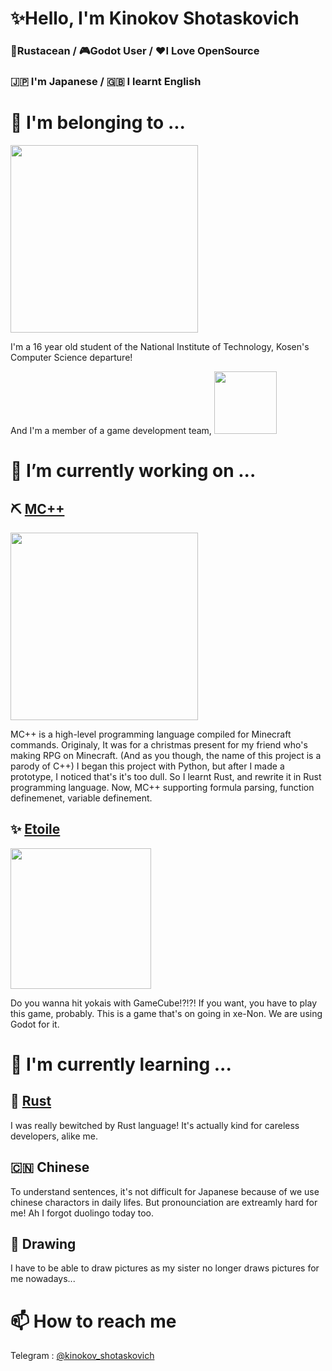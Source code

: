 # ✨Hello, I'm Kinokov Shotaskovich
### 🦀Rustacean / 🎮Godot User / ♥️I Love OpenSource
### 🇯🇵 I'm Japanese / 🇬🇧 I learnt English
# 📖 I'm belonging to ...
<img src="https://github.com/user-attachments/assets/cf056515-a781-4a03-8093-967556740159" width=300>

I'm a 16 year old student of the National Institute of Technology, Kosen's Computer Science departure!

And I'm a member of a game development team, 
<a href="https://github.com/xeNon-gamedev"><img src="https://github.com/user-attachments/assets/64a1ecf9-8b13-4d8a-9943-da81dce89edc" width=100></a>

# 🔭 I’m currently working on ...
## ⛏ [MC++](https://github.com/kinoko0518/MCPP-Rewrite)
<img src="https://github.com/user-attachments/assets/07bf5229-686a-423e-9703-886fdb19694c" width="300">

MC++ is a high-level programming language compiled for Minecraft commands.
Originaly, It was for a christmas present for my friend who's making RPG on Minecraft. (And as you though, the name of this project is a parody of C++)
I began this project with Python, but after I made a prototype, I noticed that's it's too dull. So I learnt Rust, and rewrite it in Rust programming language.
Now, MC++ supporting formula parsing, function definemenet, variable definement.

## ✨ [Etoile](https://github.com/xeNon-gamedev/Etoile)
<img src="https://github.com/user-attachments/assets/ae8364c4-b244-4d1c-86d9-03c09f23674d" width="225">

Do you wanna hit yokais with GameCube!?!?! If you want, you have to play this game, probably. This is a game that's on going in xe-Non. We are using Godot for it.

# 🌱 I'm currently learning ...
## 🦀 [Rust](https://www.rust-lang.org/)
I was really bewitched by Rust language! It's actually kind for careless developers, alike me.

## 🇨🇳 Chinese
To understand sentences, it's not difficult for Japanese because of we use chinese charactors in daily lifes. But pronounciation are extreamly hard for me! Ah I forgot duolingo today too.

## 🎨 Drawing
I have to be able to draw pictures as my sister no longer draws pictures for me nowadays...

# 📫 How to reach me
Telegram : [@kinokov_shotaskovich](https://t.me/kinokov_shotaskovich)

<!--
**kinoko0518/kinoko0518** is a ✨ _special_ ✨ repository because its `README.md` (this file) appears on your GitHub profile.

Here are some ideas to get you started:

- 👯 I’m looking to collaborate on ...
- 🤔 I’m looking for help with ...
- 💬 Ask me about ...
- 😄 Pronouns: ...
- ⚡ Fun fact: ...
-->
